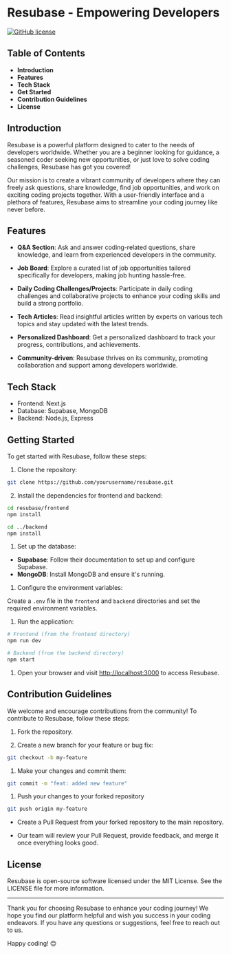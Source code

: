 # Resubase - Empowering Developers

[![GitHub license](https://img.shields.io/badge/license-MIT-blue.svg)](https://github.com/creative-tutorials/resubase/blob/main/LICENSE)

## Table of Contents

- **Introduction**
- **Features**
- **Tech Stack**
- **Get Started**
- **Contribution Guidelines**
- **License**

## Introduction

Resubase is a powerful platform designed to cater to the needs of developers worldwide. Whether you are a beginner looking for guidance, a seasoned coder seeking new opportunities, or just love to solve coding challenges, Resubase has got you covered!

Our mission is to create a vibrant community of developers where they can freely ask questions, share knowledge, find job opportunities, and work on exciting coding projects together. With a user-friendly interface and a plethora of features, Resubase aims to streamline your coding journey like never before.

## Features

- **Q&A Section**: Ask and answer coding-related questions, share knowledge, and learn from experienced developers in the community.

- **Job Board**: Explore a curated list of job opportunities tailored specifically for developers, making job hunting hassle-free.

- **Daily Coding Challenges/Projects**: Participate in daily coding challenges and collaborative projects to enhance your coding skills and build a strong portfolio.

- **Tech Articles**: Read insightful articles written by experts on various tech topics and stay updated with the latest trends.

- **Personalized Dashboard**: Get a personalized dashboard to track your progress, contributions, and achievements.

- **Community-driven**: Resubase thrives on its community, promoting collaboration and support among developers worldwide.

## Tech Stack

- Frontend: Next.js
- Database: Supabase, MongoDB
- Backend: Node.js, Express

## Getting Started

To get started with Resubase, follow these steps:

1. Clone the repository:

```bash
git clone https://github.com/yourusername/resubase.git

```

2. Install the dependencies for frontend and backend:

```bash
cd resubase/frontend
npm install

cd ../backend
npm install

```

1. Set up the database:

- **Supabase**: Follow their documentation to set up and configure Supabase.
- **MongoDB**: Install MongoDB and ensure it's running.

1. Configure the environment variables:

Create a `.env` file in the `frontend` and `backend` directories and set the required environment variables.

1. Run the application:

```bash
# Frontend (from the frontend directory)
npm run dev

# Backend (from the backend directory)
npm start

```

1. Open your browser and visit <http://localhost:3000> to access Resubase.

## Contribution Guidelines

We welcome and encourage contributions from the community! To contribute to Resubase, follow these steps:

1. Fork the repository.

2. Create a new branch for your feature or bug fix:

```bash
git checkout -b my-feature

```

1. Make your changes and commit them:

```bash
git commit -m "feat: added new feature"

```

1. Push your changes to your forked repository

```bash
git push origin my-feature

```

- Create a Pull Request from your forked repository to the main repository.

- Our team will review your Pull Request, provide feedback, and merge it once everything looks good.

## License

Resubase is open-source software licensed under the MIT License. See the LICENSE file for more information.

----

Thank you for choosing Resubase to enhance your coding journey! We hope you find our platform helpful and wish you success in your coding endeavors. If you have any questions or suggestions, feel free to reach out to us.

Happy coding! 😊

